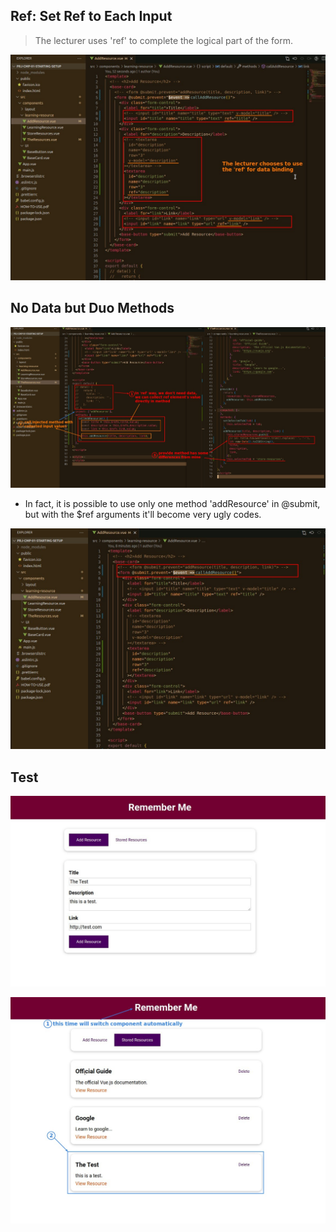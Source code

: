 ## **Ref: Set Ref to Each Input**

> The lecturer uses 'ref' to complete the logical part of the form.

![Alt ref way: set ref to each input](pic/01.jpg)

## **No Data but Duo Methods**

![Alt directly collect input values in method](pic/02.jpg)

- In fact, it is possible to use only one method 'addResource' in @submit, but with the $ref arguments it'll become very ugly codes.

![Alt bind event to another method](pic/03.jpg)

## **Test**

![Alt fillin form](pic/04.jpg)

![Alt result page](pic/05.jpg)
